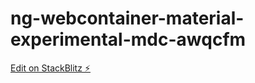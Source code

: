 # ng-webcontainer-material-experimental-mdc-awqcfm

[Edit on StackBlitz ⚡️](https://stackblitz.com/edit/ng-webcontainer-material-experimental-mdc-awqcfm)